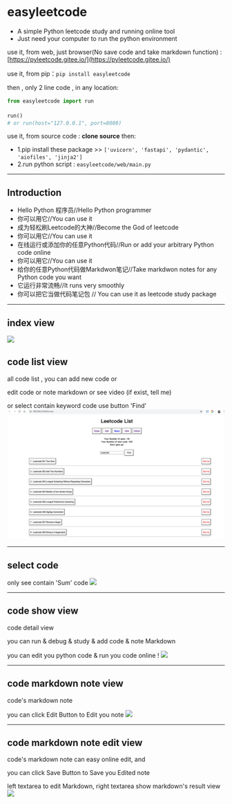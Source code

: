 # easyleetcode

- A simple Python leetcode study and running online tool
- Just need your computer to run the python environment

use it, from web, just browser(No save code and take markdown function) :[https://pyleetcode.gitee.io/](https://pyleetcode.gitee.io/)


use it, from pip：`pip install easyleetcode`

then , only 2 line code , in any location:
```python
from easyleetcode import run

run()
# or run(host="127.0.0.1", port=8080)
```

use it, from source code : **clone source** then:
- 1.pip install these package >> `['uvicorn', 'fastapi', 'pydantic', 'aiofiles', 'jinja2']`
- 2.run python script : `easyleetcode/web/main.py`



---

## Introduction


- Hello Python 程序员//Hello Python programmer
- 你可以用它//You can use it
- 成为轻松刷Leetcode的大神//Become the God of leetcode
- 你可以用它//You can use it
- 在线运行或添加你的任意Python代码//Run or add your arbitrary Python code online
- 你可以用它//You can use it
- 给你的任意Python代码做Markdwon笔记//Take markdwon notes for any Python code you want
- 它运行非常流畅//It runs very smoothly
- 你可以把它当做代码笔记包 // You can use it as leetcode study package


---

## index view
![](https://img-blog.csdnimg.cn/20200620202301906.png?x-oss-process=image/watermark,type_ZmFuZ3poZW5naGVpdGk,shadow_10,text_aHR0cHM6Ly9ibG9nLmNzZG4ubmV0L2ppYW5nNDI1Nzc2MDI0,size_16,color_FFFFFF,t_70)


## code list view
all code list , you can add new code or 

edit code or note markdown 
or see video (if exist, tell me)

or select contain keyword code use button 'Find'
![](imgs/code_view.png)

---

## select code
only see contain 'Sum' code
![](https://img-blog.csdnimg.cn/20200620202319563.png?x-oss-process=image/watermark,type_ZmFuZ3poZW5naGVpdGk,shadow_10,text_aHR0cHM6Ly9ibG9nLmNzZG4ubmV0L2ppYW5nNDI1Nzc2MDI0,size_16,color_FFFFFF,t_70)


---

## code show view
code detail view

you can run & debug & study & add code & note Markdown

you can edit you python code & run you code online !
![](https://img-blog.csdnimg.cn/20200620202344743.png?x-oss-process=image/watermark,type_ZmFuZ3poZW5naGVpdGk,shadow_10,text_aHR0cHM6Ly9ibG9nLmNzZG4ubmV0L2ppYW5nNDI1Nzc2MDI0,size_16,color_FFFFFF,t_70)

---

## code markdown note view
code's markdown note 

you can click Edit Button to Edit you note
![](https://img-blog.csdnimg.cn/20200620202407743.png?x-oss-process=image/watermark,type_ZmFuZ3poZW5naGVpdGk,shadow_10,text_aHR0cHM6Ly9ibG9nLmNzZG4ubmV0L2ppYW5nNDI1Nzc2MDI0,size_16,color_FFFFFF,t_70)


---

## code markdown note edit view
code's markdown note can easy online edit, and 

you can click Save Button to Save you Edited note

left textarea to edit Markdown, right textarea show markdown's result view
![](https://img-blog.csdnimg.cn/20200618094528702.png?x-oss-process=image/watermark,type_ZmFuZ3poZW5naGVpdGk,shadow_10,text_aHR0cHM6Ly9ibG9nLmNzZG4ubmV0L2ppYW5nNDI1Nzc2MDI0,size_16,color_FFFFFF,t_70)